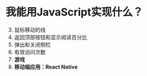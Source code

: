 [mTime]:#(1534521862981)
<!---
思考功能，可以激励我去通过学习实现这些功能
--->
# 我能用JavaScript实现什么？  
3. 鼠标移动的线
4. 返回顶部按钮和显示阅读百分比
5. 弹出和关闭侧栏
6. 有效访问次数
1. **游戏**
2. **移动端应用：React Native**